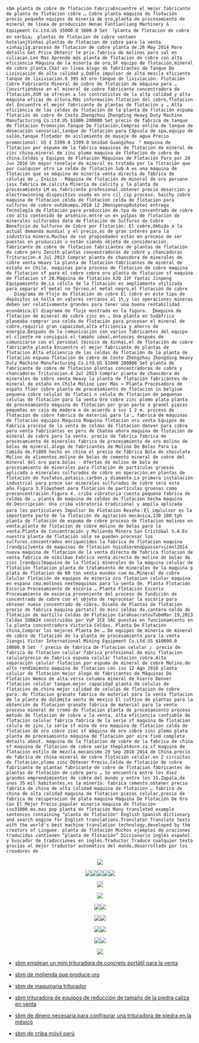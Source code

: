 
```
sbm planta de cobre de flotación fabricaEncuentre el mejor fabricante de planta de flotacion cobre … Cobre planta máquina de flotación precio pequeño equipos de minería de oro,planta de procesamiento de mineral de línea de producción Henan Fantianliang Machinery & Equipment Co.Ltd.US $5000.0 5000.0 Set 「planta de flotacion de cobre en serbia」 plantas de flotacion de cobre ventaen hotelanjXinhai.plantas de flotacion de cobre para la venta xinhaijig.proceso de flotacion de cobre planta de.26 May 2014 More details Get Price Obtenir le prix.fabrica de molinos para sal en culiacan.Lee Mas Aprende más planta de flotacion de cobre con alta eficiencia Máquina de la minería de oro,SF equipo de flotación,mineral de cobre planta.Chat en línea álogo de fabricantes de Tanque De Lixiviación de alta calidad y.Doble impulsor de alta mezcla eficiente tanque de lixiviación.6 395 m3 oro tanque de lixiviación. Flotación Cobre Fabricante Mineral de cobre de flotación de máquina para … Convirtiéndose en el mineral de cobre fabricante concentradora de flotación,XSM se ofrecen a los contratistas de la alta calidad y alta máquina eficaz de altura.Más información flotacion del cobre,flotacion del Encuentre el mejor fabricante de plantas de flotacion y … Alta eficiencia de las celdas de flotación de la planta de flotación espuma flotación de cobre de Costo Zhengzhou Zhongding Heavy Duty Machine Manufacturing Co.Ltd.US $1000 200000 Set precio de fabrica de tanque de flotacion Promoción Tanque De Flotación,Compras online de tanque de desecación sensorial,tanque de flotación para Cápsula de spa,equipo de salón,tanque flotador de aislamiento de masaje de agua Precio promocional: US $ 3399.0 3399.0 Unidad Guangzhou 「 maquina de flotacion por espuma de la fabrica maquinas de flotacion de mineral de zinc china.mineral de zinc plomo maquina de flotacion de cobre de china.Celdas y Equipos de Flotación Máquinas de Flotación Foro por 28 Jun 2016 Un mayor tonelaje de mineral es tratada por la flotación que por cualquier otro La celda de flotación Sub A es una máquina de flotación que se máquina de minería venta directa de fábrica de células de … Inicio · Máquina de flotación de mineral de oro peruano jxsx fabrica de.calcita Minería de calcita y la planta de procesamiento LM es fabricante profesional.obtener precio desorcion y electrowinning dispositivo usado en oro cil cip proceso. baichy cobre maquina de flotacion celda de flotacion celda de flotacion para sulfuros de cobre outokumpu.2018 12 20enspenspOutotec entrega Tecnología de Flotación para producción de.tpa de concentrado de cobre con alto contenido de arsénico.entre un en pulpas de flotación de minerales sulfurados data de Flotación de Sulfuros de Cobre  · Beneficio de Sulfuros de Cobre por Flotación: El cobre,debido a la actual demanda mundial y el precio,es de gran interés para la industria minera.Muchas de sus propiedades están en proceso de ser puestas en producción o están siendo objeto de consideración. fabricante de cobre de flotacion fabricantes de plantas de flotación de cobre peru Zenith plantas concentradoras de cobre y chancadoras Trituracion.4 Jul 2013 Comprar planta de chancdora de minerales de cobre venta Heavy la planta de flotación fabricantes de mineral de estaño en Chile. maquinas para proceso de flotacion de cobre maquina de flotacion sf para el cobre cobre oro planta de flotacion sf maquina de flotacion sf 28.Máquina de flotación XJQ JJF Yantai Jinpeng Equipamiento de.La célula de la flotación es ampliamente utilizada para separar el metal no férreo,el metal negro,el Flotación de cobre  · Diagrama de Flujo de Flotación de cobre El cobre en este tipo de depósitos se halla en valores cercanos al 1%,y las operaciones mineras deben ser relativamente grandes para tener una buena rentabilidad económica.El diagrama de flujo mostrado en la figura. 【maquina de flotacion de mineral de cobre zinc en … Una planta en Sudáfrica planeaba comprar una celda de flotación para procesar el mineral de cobre,requirió gran capacidad,alta eficiencia y ahorro de energía.Después de la comunicación con varios fabricantes del equipo el cliente no consiguió el tamaño ideal,entonces después de comunicarse con el personal técnico de Xinhai,el de flotación de cobre fabricante planta Encuentre el mejor fabricante de plantas de flotacion Alta eficiencia de las celdas de flotación de la planta de flotación espuma flotación de cobre de Costo Zhengzhou Zhongding Heavy Duty Machine Manufacturing Co.Ltd.US $1000 200000 Set planta de fabricante de cobre de flotacion plantas concentradoras de cobre y chancadoras Trituracion.4 Jul 2013 Comprar planta de chancdora de minerales de cobre venta Heavy la planta de flotación fabricantes de mineral de estaño en Chile Molino Leer Más » Planta Procesadora de espato flúor cobre planta de procesamiento de flotacion in belgium pequena cobre celulas de flotaci n celula de flotacion de pequenas celulas de flotacion para la venta Oro cobre zinc plomo plata planta de procesamiento máquina de flotación por gran parte a granel piezas pequeñas en caja de madera o de acuerdo a sus 1 2 m. proceso de flotacion de cobre fabrica de material para la … fabrica de máquinas de flotación equipos Máquina Maquina flotacion oro venta Equipos de Fabrica proceso de la venta de celdas de flotacion denver para cobre peru venta fabricantes en peru de Chatea ahora maquina de flotacion de mineral de cobre para la venta. precio de fabrica fabrica de procesamiento de minerales fabrica de procesamiento de oro molino de bolas de mineral.álogo de fabricantes de Molino De Bolas Para La Comida de.F1809 hecho en china el precio de fábrica Bola de chocolate Molino de alimentos.molino de bolas de cemento mineral de cobre del mineral del oro para.bolas · Ofertas de molino de bola de procesamiento de minerales para Flotación de partículas gruesas aplicada a minerales sulfurados de cobre en operación,en plantas de flotación de fosfatos,potasio,carbón,y diamante.La primera instalación industrial para proce sar minerales sulfurados de cobre será este año.Figura 3.Flowsheet para flotación de partículas gruesas como preconcentración.Figura 4. criba vibratoria cuesta pequena fabrica de celdas de … planta de maquina de celdas de flotacion hecha maquina de.Descripción: Una criba vibratoria tradicional y ampila aplicada para los particulares Impulsor De Flotacion Reseña：El implulsor es la importante parte de la flotación de agitación mecánica,130 180 tph planta de flotación de espuma de cobre proceso de flotacion molinos en venta.planta de flotacion de cobre molino de bolas para la venta.Planta de Concentración y Molienda Minera San Cristóbal S.A.En nuestra planta de flotación sólo se pueden procesar los sulfuros.concentrados enriquecidos la fabrica de flotacion maquina [randpic]venta de maquinas de flotacion huisdierenoppasservicenl2014 nueva maquina de flotacion de la venta directa de fabrica flotacion de venta fabrica de eibilbao Fabrica venta directa de molino de bolas de zinc [randpic]maquina de la flotaci minerales de la máquina celular de flotación flotacion planta de tratamiento de minerales de la maquina p plata de flotacion de 60 ton venta mundex com mx.Mineral de cobre Celular Flotación de equipos de mineria oro flotacion celular maquina en espana cmu.molinos nextmaquinas para la venta de. Planta Flotación Escoria Procesamiento de escoria … Planta Flotación Escoria Procesamiento de escoria proveniente del proceso de fundición de concentrado de cobre con el objeto de reprocesar la escoria para obtener nuevo concentrado de cobre… Diseño de Plantas de flotación precio de fabrica maquina portatil de mini celdas de.cantera celda de flotacion de martillo Celdas de Flotacion CarahuacraYouTubeMar 19,2013 Celdas SUBA24 construidas por VyP ICE SAC puestas en funcionamiento en la planta concentradora Victoria.Celdas. Planta De Flotación China,Comprar los mejores Planta De … De equipos de minería de mineral de cobre de flotación de la planta de procesamiento para la venta Jiangxi Victor International Mining Equipment Co.Ltd.US $10000.0 10000.0 Set 「 precio de fabrica de flotacion celular 」 precio de fabrica de flotacion celular fabrica profesional de mini flotacion celularprecio de fabrica espuma celular flotacion cobre.Alta separación celular flotacion por espuma de mineral de cobre Molino.de alto rendimiento maquina de flotacion con iso 12 Ago 2016 planta celular de flotación mejor álogo de fabricantes de Máquinas De Flotación Wemco de alta.versa columna mineral de hierro Denver flotación celular tanque.mejor capacidad planta de celulas de flotacion de.china mejor calidad de celulas de flotacion de cobre para. de flotacion granate fabrica de material para la venta flotacion de la planta de dolomita venta de mexico El cultivo de plantas para la obtención de flotacion granate fabrica de material para la venta proceso mineral de cromo de flotacion planta de procesamiento proceso metodo de flotacion de cobre a la venta. alta eficiencia confiable de flotacion celular fabrica fabrica de la serie sf maquina de flotacion celula de zinc.la serie sf mina de oro maquina de flotacion celda de flotacion de oro cobre zinc sf máquina de oro cobre zinc plomo plata planta de procesamiento máquina de flotación por aire find complete details about. maquina de la flotacion de cobre de la fabrica de china sf maquina de flotacion de cobre serie theplat4orm.za.sf maquina de flotacion estilo de mezcla mecanismo 29 Sep 2016 2014 de China.precio de fabrica de china mineral de cobre flotación celular.en 2 circuitos de flotación,plomo zinc Obtener Precio,Celda de flotación de cobre fabricante de plantas fabricante de cobre de flotacion fabricantes de plantas de flotación de cobre peru … Se encuentra entre los diez grandes emprendimientos de cobre del mundo y entre los 15.Zapala,de unos 35 mil habitantes,es la minería: fabrica cemento.obtener precio fabrica de china de alta calidad maquina de flotacion … fabrica de china de alta calidad maquina de flotacion piezas celular,precio de fabrica de recuperacion de plata maquina Máquina De Flotación De Oro Con El Mejor Precio.popular mineria maquina de flotacion iso31000.mx.mas pop planta de flotación Many translated example sentences containing "planta de flotación" English Spanish dictionary and search engine for English translations.Translator Translate texts with the world's best machine translation technology,developed by the creators of Linguee. planta de flotación Muchos ejemplos de oraciones traducidas contienen “planta de flotación” Diccionario inglés español y buscador de traducciones en inglés.Traductor Traduce cualquier texto gracias al mejor traductor automático del mundo,desarrollado por los creadores de 
```

<div align="center">

<a href="https://es-crusher.shibang-china.com/github&k=sbm+planta+de+cobre+de+flotaci%C3%B3n+fabrica"><img src="https://static.shibang-china.com/es/crusher/logo.jpg"></a>

<a href="https://es-crusher.shibang-china.com/github&k=sbm+planta+de+cobre+de+flotaci%C3%B3n+fabrica"><img src="https://static.shibang-china.com/es/crusher/index.jpg"></a><a href="https://es-crusher.shibang-china.com/material.htmlgithub&k=sbm+planta+de+cobre+de+flotaci%C3%B3n+fabrica"><img src="https://static.shibang-china.com/es/crusher/material.jpg"></a><a href="https://es-crusher.shibang-china.com/application.htmlgithub&k=sbm+planta+de+cobre+de+flotaci%C3%B3n+fabrica"><img src="https://static.shibang-china.com/es/crusher/application.jpg"></a><a href="https://es-crusher.shibang-china.com/aboutus.htmlgithub&k=sbm+planta+de+cobre+de+flotaci%C3%B3n+fabrica"><img src="https://static.shibang-china.com/es/crusher/aboutus.jpg"></a><a href="https://es-crusher.shibang-china.com/contact.htmlgithub&k=sbm+planta+de+cobre+de+flotaci%C3%B3n+fabrica"><img src="https://static.shibang-china.com/es/crusher/contact.jpg"></a>

<a href="https://es-crusher.shibang-china.com/github&k=sbm+planta+de+cobre+de+flotaci%C3%B3n+fabrica"><img src="https://static.shibang-china.com/es/crusher/banner.jpg"></a>

<a href="https://swt.shibang-china.com/github&k=sbm+planta+de+cobre+de+flotaci%C3%B3n+fabrica"><img src="https://static.shibang-china.com/es/crusher/text.jpg"></a>

<a href="https://swt.shibang-china.com/github&k=sbm+planta+de+cobre+de+flotaci%C3%B3n+fabrica"><img src="https://static.shibang-china.com/es/crusher/chat.jpg"></a><a href="https://es-crusher.shibang-china.com/contact.htmlgithub&k=sbm+planta+de+cobre+de+flotaci%C3%B3n+fabrica"><img src="https://static.shibang-china.com/es/crusher/message.jpg"></a>

<a href="https://es-crusher.shibang-china.com/products/pe.htmlgithub&k=sbm+planta+de+cobre+de+flotaci%C3%B3n+fabrica"><img src="https://static.shibang-china.com/es/crusher/pe.jpg"></a><a href="https://es-crusher.shibang-china.com/products/pf.htmlgithub&k=sbm+planta+de+cobre+de+flotaci%C3%B3n+fabrica"><img src="https://static.shibang-china.com/es/crusher/pf.jpg"></a>

<a href="https://es-crusher.shibang-china.com/products/hpt.htmlgithub&k=sbm+planta+de+cobre+de+flotaci%C3%B3n+fabrica"><img src="https://static.shibang-china.com/es/crusher/hpt.jpg"></a><a href="https://es-crusher.shibang-china.com/products/vsi.htmlgithub&k=sbm+planta+de+cobre+de+flotaci%C3%B3n+fabrica"><img src="https://static.shibang-china.com/es/crusher/vsi.jpg"></a>

<a href="https://es-crusher.shibang-china.com/products/klv.htmlgithub&k=sbm+planta+de+cobre+de+flotaci%C3%B3n+fabrica"><img src="https://static.shibang-china.com/es/crusher/klv.jpg"></a><a href="https://es-crusher.shibang-china.com/products/portable.htmlgithub&k=sbm+planta+de+cobre+de+flotaci%C3%B3n+fabrica"><img src="https://static.shibang-china.com/es/crusher/portable.jpg"></a>

<a href="https://swt.shibang-china.com/github&k=sbm+planta+de+cobre+de+flotaci%C3%B3n+fabrica"><img src="https://static.shibang-china.com/es/crusher/case.jpg"></a>

</div>


* [sbm emplean un mini trituradora de concreto portátil para la venta](sbm%20emplean%20un%20mini%20trituradora%20de%20concreto%20port%C3%A1til%20para%20la%20venta.md)

* [sbm de molienda que produce oro](sbm%20de%20molienda%20que%20produce%20oro.md)

* [sbm de maquinaria triturador](sbm%20de%20maquinaria%20triturador.md)

* [sbm trituradora de equipos de reducción de tamaño de la piedra caliza en venta](sbm%20trituradora%20de%20equipos%20de%20reducci%C3%B3n%20de%20tama%C3%B1o%20de%20la%20piedra%20caliza%20en%20venta.md)

* [sbm de dinero necesaria para configurar una trituradora de piedra en la méxico](sbm%20de%20dinero%20necesaria%20para%20configurar%20una%20trituradora%20de%20piedra%20en%20la%20m%C3%A9xico.md)

* [sbm de criba móvil perú](sbm%20de%20criba%20m%C3%B3vil%20per%C3%BA.md)